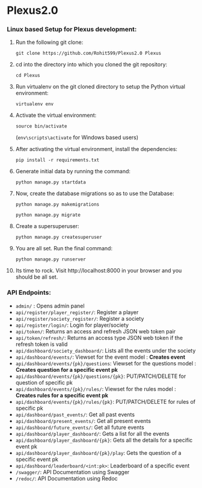 # Plexus2.0

### Linux based Setup for Plexus development:
1) Run the following git clone:
 
    `git clone https://github.com/Rohit599/Plexus2.0 Plexus`
    
2) cd into the directory into which you cloned the git repository:
 
    `cd Plexus`
 
3) Run virtualenv on the git cloned directory to setup the Python virtual environment:
 
    `virtualenv env`
 
4) Activate the virtual environment:
 
    `source bin/activate`
    
    (`env\scripts\activate` for Windows based users)
 
5) After activating the virtual environment, install the dependencies:
 
    `pip install -r requirements.txt`
 
6) Generate initial data by running the command:

    `python manage.py startdata`

7) Now, create the database migrations so as to use the Database:
 
    `python manage.py makemigrations`
    
    `python manage.py migrate`
    
8) Create a supersuperuser:

    `python manage.py createsuperuser`
  
9) You are all set. Run the final command:

    `python manage.py runserver`
    
10) Its time to rock. Visit http://localhost:8000 in your browser and you should be all set.
    
### API Endpoints:

- `admin/` : Opens admin panel
- `api/register/player_register/`: Register a player
- `api/register/society_register/`: Register a society
- `api/register/login/`: Login for player/society
- `api/token/`: Returns an access and refresh JSON web token pair
- `api/token/refresh/`: Returns an access type JSON web token if the refresh token is valid
- `api/dashboard/society_dashboard/`: Lists all the events under the society
- `api/dashboard/events/`: Viewset for the event model : <b>Creates event</b>
- `api/dashboard/events/{pk}/questions`: Viewset for the questions model : <b>Creates question for a specific event pk</b>
- `api/dashboard/events/{pk}/questions/{pk}`: PUT/PATCH/DELETE for question of specific pk
- `api/dashboard/events/{pk}/rules/`: Viewset for the rules model : <b>Creates rules for a specific event pk</b>
- `api/dashboard/events/{pk}/rules/{pk}`: PUT/PATCH/DELETE for rules of specific pk
- `api/dashboard/past_events/`: Get all past events
- `api/dashboard/present_events/`: Get all present events
- `api/dashboard/future_events/`: Get all future events
- `api/dashboard/player_dashboard/`: Gets a list for all the events
- `api/dashboard/player_dashboard/{pk}`: Gets all the details for a specific event pk
- `api/dashboard/player_dashboard/{pk}/play`: Gets the question of a specific event pk
- `api/dashboard/leaderboard/<int:pk>`: Leaderboard of a specific event
- `/swagger/`: API Documentation using Swagger
- `/redoc/`: API Documentation using Redoc
